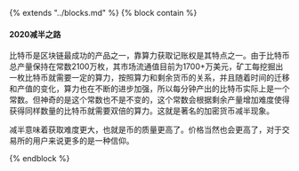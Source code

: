 {%  extends "../blocks.md"  %}
{%  block contain  %}

#### 2020减半之路

比特币是区块链最成功的产品之一，靠算力获取记账权是其特点之一。由于比特币总产量保持在常数2100万枚，其市场流通值目前为1700+万美元，矿工每挖掘出一枚比特币就需要一定的算力，按照算力和剩余货币的关系，并且随着时间的迁移和产值的变化，算力也在不断的进步加强，所以每分钟产出的比特币实际上是一个常数。但神奇的是这个常数也不是不变的，这个常数会根据剩余产量增加难度使得获得同样数量的比特币就需要双倍的算力。这就是著名的加密货币减半现象。

减半意味着获取难度更大，也就是币的质量更高了。价格当然也会更高了，对于交易所的用户来说更多的是一种信仰。



{%  endblock   %}